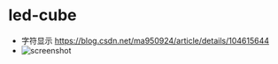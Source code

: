 # led-cube

- 字符显示 https://blog.csdn.net/ma950924/article/details/104615644
- ![screenshot](main/rough_sketch_1.png)